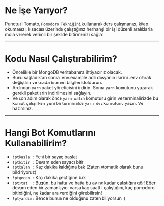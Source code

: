 # Ne İşe Yarıyor?
Punctual Tomato, `Pomodoro Tekniğini` kullanarak ders çalışmanızı, kitap okumanızı, kısacası üzerinde çalıştığınız herhangi bir işi düzenli aralıklarla mola vererek verimli bir şekilde bitirmenizi sağlar

---

# Kodu Nasıl Çalıştırabilirim?
- Öncelikle bir MongoDB veritabanına ihtiyacınız olacak. 
- Bunu sağladıktan sonra .env.example adlı dosyanın ismini .env olarak değiştirin ve orada istenen bilgileri doldurun.
- Ardından `yarn` paket yöneticisini indirin. Sonra `yarn` komutunu yazarak gerekli paketlerin indirilmesini sağlayın.
- Ve son adım olarak önce `yarn watch` komutunu girin ve terminalinizde bu komut çalışırken yeni bir terminalde `yarn dev` komutunu yazın. Ve hazırsınız.

---

# Hangi Bot Komutlarını Kullanabilirim?
- `!ptbasla :`  Yeni bir sayaç başlat
- `!ptbitir :`  Devam eden sayacı bitir
- `!ptkalan :`  Kaç dakika kaldığına bak (Zaten otomatik olarak bunu bildiriyoruz)
- `!ptgecen :`  Kaç dakika geçtiğine bak
- `!ptstat  :` Bugün, bu hafta ve hatta bu ay ne kadar çalıştığını gör! Eğer devam eden bir zamanlayıcı varsa kaç saattir çalıştığını, kaç pomodoro bitirdiğini, ne kadar ara verdiğini görebilirsin!
- `!ptyardim:`  Bence bunun ne olduğunu zaten biliyorsun :)